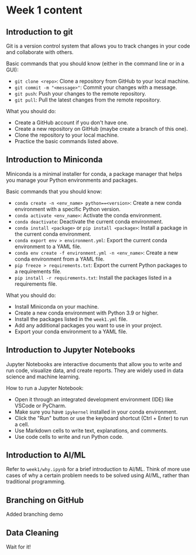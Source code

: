 # Week 1 content

## Introduction to git
Git is a version control system that allows you to track changes in your code and collaborate with others.

Basic commands that you should know (either in the command line or in a GUI):
- `git clone <repo>`: Clone a repository from GitHub to your local machine.
- `git commit -m "<message>"`: Commit your changes with a message.
- `git push`: Push your changes to the remote repository.
- `git pull`: Pull the latest changes from the remote repository.

What you should do:
- Create a GitHub account if you don't have one.
- Create a new repository on GitHub (maybe create a branch of this one).
- Clone the repository to your local machine.
- Practice the basic commands listed above.

## Introduction to Miniconda
Miniconda is a minimal installer for conda, a package manager that helps you manage your Python environments and packages.

Basic commands that you should know:
- `conda create -n <env_name> python==<version>`: Create a new conda environment with a specific Python version.
- `conda activate <env_name>`: Activate the conda environment.
- `conda deactivate`: Deactivate the current conda environment.
- `conda install <package>` or `pip install <package>`: Install a package in the current conda environment.
- `conda export env > environment.yml`: Export the current conda environment to a YAML file.
- `conda env create -f environment.yml -n <env_name>`: Create a new conda environment from a YAML file.
- `pip freeze > requirements.txt`: Export the current Python packages to a requirements file.
- `pip install -r requirements.txt`: Install the packages listed in a requirements file.

What you should do:
- Install Miniconda on your machine.
- Create a new conda environment with Python 3.9 or higher.
- Install the packages listed in the `week1.yml` file.
- Add any additional packages you want to use in your project.
- Export your conda environment to a YAML file.

## Introduction to Jupyter Notebooks
Jupyter Notebooks are interactive documents that allow you to write and run code, visualize data, and create reports. They are widely used in data science and machine learning.

How to run a Jupyter Notebook:
- Open it through an integrated development environment (IDE) like VSCode or PyCharm.
- Make sure you have `ipykernel` installed in your conda environment.
- Click the "Run" button or use the keyboard shortcut (Ctrl + Enter) to run a cell.
- Use Markdown cells to write text, explanations, and comments.
- Use code cells to write and run Python code.

## Introduction to AI/ML
Refer to `week1/why.ipynb` for a brief introduction to AI/ML. Think of more use cases of why a certain problem needs to be solved using AI/ML, rather than traditional programming.

## Branching on GitHub
Added branching demo

## Data Cleaning
Wait for it!
